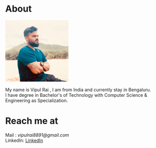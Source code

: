 # About
![vipul](images/vipul.png)

My name is Vipul Rai , I am from India and currently stay in Bengaluru.    
I have degree in Bachelor's of Technology with Computer Science & Engineering as Specialization.

# Reach me at

Mail : _vipulrai8891@gmail.com_  
LinkedIn: [LinkedIn](https://in.linkedin.com/in/vipulrai "LinkedIn Profile")
